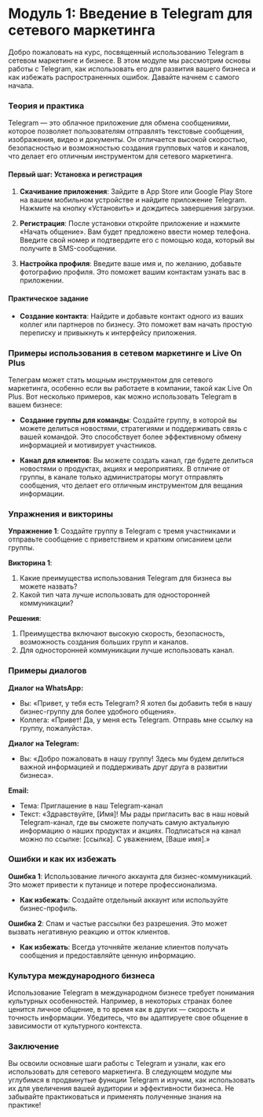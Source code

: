 # **Модуль 1: Введение в Telegram для сетевого маркетинга**

Добро пожаловать на курс, посвященный использованию Telegram в сетевом маркетинге и бизнесе. В этом модуле мы рассмотрим основы работы с Telegram, как использовать его для развития вашего бизнеса и как избежать распространенных ошибок. Давайте начнем с самого начала.

### Теория и практика

Telegram — это облачное приложение для обмена сообщениями, которое позволяет пользователям отправлять текстовые сообщения, изображения, видео и документы. Он отличается высокой скоростью, безопасностью и возможностью создания групповых чатов и каналов, что делает его отличным инструментом для сетевого маркетинга.

#### Первый шаг: Установка и регистрация

1. **Скачивание приложения**: Зайдите в App Store или Google Play Store на вашем мобильном устройстве и найдите приложение Telegram. Нажмите на кнопку «Установить» и дождитесь завершения загрузки.

2. **Регистрация**: После установки откройте приложение и нажмите «Начать общение». Вам будет предложено ввести номер телефона. Введите свой номер и подтвердите его с помощью кода, который вы получите в SMS-сообщении.

3. **Настройка профиля**: Введите ваше имя и, по желанию, добавьте фотографию профиля. Это поможет вашим контактам узнать вас в приложении.

#### Практическое задание

- **Создание контакта**: Найдите и добавьте контакт одного из ваших коллег или партнеров по бизнесу. Это поможет вам начать простую переписку и привыкнуть к интерфейсу приложения.

### Примеры использования в сетевом маркетинге и Live On Plus

Телеграм может стать мощным инструментом для сетевого маркетинга, особенно если вы работаете в компании, такой как Live On Plus. Вот несколько примеров, как можно использовать Telegram в вашем бизнесе:

- **Создание группы для команды**: Создайте группу, в которой вы можете делиться новостями, стратегиями и поддерживать связь с вашей командой. Это способствует более эффективному обмену информацией и мотивирует участников.
  
- **Канал для клиентов**: Вы можете создать канал, где будете делиться новостями о продуктах, акциях и мероприятиях. В отличие от группы, в канале только администраторы могут отправлять сообщения, что делает его отличным инструментом для вещания информации.

### Упражнения и викторины

**Упражнение 1**: Создайте группу в Telegram с тремя участниками и отправьте сообщение с приветствием и кратким описанием цели группы.

**Викторина 1**:
1. Какие преимущества использования Telegram для бизнеса вы можете назвать?
2. Какой тип чата лучше использовать для односторонней коммуникации?

**Решения**:
1. Преимущества включают высокую скорость, безопасность, возможность создания больших групп и каналов.
2. Для односторонней коммуникации лучше использовать канал.

### Примеры диалогов

**Диалог на WhatsApp:**
- Вы: «Привет, у тебя есть Telegram? Я хотел бы добавить тебя в нашу бизнес-группу для более удобного общения».
- Коллега: «Привет! Да, у меня есть Telegram. Отправь мне ссылку на группу, пожалуйста».

**Диалог на Telegram:**
- Вы: «Добро пожаловать в нашу группу! Здесь мы будем делиться важной информацией и поддерживать друг друга в развитии бизнеса».

**Email:**
- Тема: Приглашение в наш Telegram-канал
- Текст: «Здравствуйте, [Имя]! Мы рады пригласить вас в наш новый Telegram-канал, где вы сможете получать самую актуальную информацию о наших продуктах и акциях. Подписаться на канал можно по ссылке: [ссылка]. С уважением, [Ваше имя].»

### Ошибки и как их избежать

**Ошибка 1**: Использование личного аккаунта для бизнес-коммуникаций. Это может привести к путанице и потере профессионализма.
- **Как избежать**: Создайте отдельный аккаунт или используйте бизнес-профиль.

**Ошибка 2**: Спам и частые рассылки без разрешения. Это может вызвать негативную реакцию и отток клиентов.
- **Как избежать**: Всегда уточняйте желание клиентов получать сообщения и предоставляйте ценную информацию.

### Культура международного бизнеса

Использование Telegram в международном бизнесе требует понимания культурных особенностей. Например, в некоторых странах более ценится личное общение, в то время как в других — скорость и точность информации. Убедитесь, что вы адаптируете свое общение в зависимости от культурного контекста.

### Заключение

Вы освоили основные шаги работы с Telegram и узнали, как его использовать для сетевого маркетинга. В следующем модуле мы углубимся в продвинутые функции Telegram и изучим, как использовать их для увеличения вашей аудитории и эффективности бизнеса. Не забывайте практиковаться и применять полученные знания на практике!